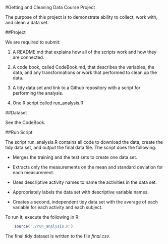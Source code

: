 
#Getting and Cleaning Data Course Project

The purpose of this project is to demonstrate ability to collect, work with, and clean a data set.


##Project

We are required to submit:

1) A README.md that explains how all of the scripts work and how they are connected.

2) A code book, called CodeBook.md, that describes the variables, the data, and any transformations or work that performed to clean up the data.

3) A tidy data set and link to a Github repository with a script for performing the analysis.

4) One R script called run_analysis.R


##Dataset

See the CodeBook.


##Run Script

The script run_analysis.R contains all code to download the data, create the tidy data set, and output the final data file. The script does the following:

- Merges the training and the test sets to create one data set.

- Extracts only the measurements on the mean and standard deviation for each measurement.

- Uses descriptive activity names to name the activities in the data set.

- Appropriately labels the data set with descriptive variable names.

- Creates a second, independent tidy data set with the average of each variable for each activity and each subject.


To run it, execute the following in R:
```R
    source('./run_analysis.R')
```

The final tidy dataset is written to the file *final.csv*.
